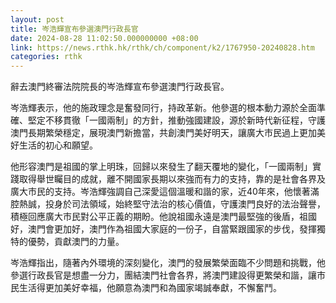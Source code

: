 ```yaml
---
layout: post
title: 岑浩輝宣布參選澳門行政長官
date: 2024-08-28 11:02:50.000000000 +08:00
link: https://news.rthk.hk/rthk/ch/component/k2/1767950-20240828.htm
categories: rthk
---
```


辭去澳門終審法院院長的岑浩輝宣布參選澳門行政長官。

岑浩輝表示，他的施政理念是奮發同行，持政革新。他參選的根本動力源於全面準確、堅定不移貫徹「一國兩制」的方針，推動強國建設，源於新時代新征程，守護澳門長期繁榮穩定，展現澳門新擔當，共創澳門美好明天，讓廣大市民過上更加美好生活的初心和願望。

他形容澳門是祖國的掌上明珠，回歸以來發生了翻天覆地的變化，「一國兩制」實踐取得舉世矚目的成就，離不開國家長期以來強而有力的支持，靠的是社會各界及廣大市民的支持。岑浩輝強調自己深愛這個溫暖和諧的家，近40年來，他懷著滿腔熱誠，投身於司法領域，始終堅守法治的核心價值，守護澳門良好的法治聲譽，積極回應廣大市民對公平正義的期盼。他說祖國永遠是澳門最堅強的後盾，祖國好，澳門會更加好，澳門作為祖國大家庭的一份子，自當緊跟國家的步伐，發揮獨特的優勢，貢獻澳門的力量。

岑浩輝指出，隨著內外環境的深刻變化，澳門的發展繁榮面臨不少問題和挑戰，他參選行政長官是想盡一分力，團結澳門社會各界，將澳門建設得更繁榮和諧，讓市民生活得更加美好幸福，他願意為澳門和為國家竭誠奉獻，不懈奮鬥。
